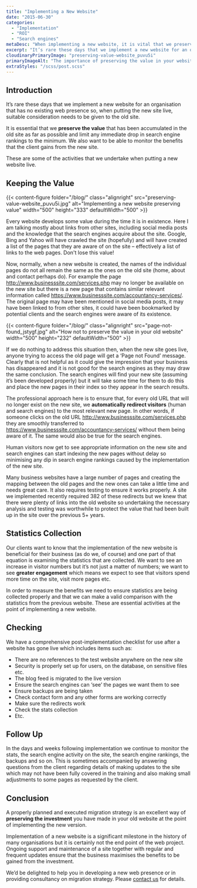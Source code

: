 ```yaml
---
title: "Implementing a New Website"
date: "2015-06-30"
categories:
  - "Implementation"
  - "ROI"
  - "Search engines"
metaDesc: "When implementing a new website, it is vital that we preserve the value accumulated in the old site and limit any drop in Google rankings to a minimum."
excerpt: "It’s rare these days that we implement a new website for an organisation that has no existing web presence so, when putting the new site live, suitable consideration needs to be given to the old site. It is essential that we <strong>preserve the value that has been accumulated in the old site</strong> as far as possible. We also want to be able to monitor the benefits that the client gains from the new site. These are some of the activities that we undertake when putting a new website live."
cloudinaryPrimaryImage: "preserving-value-website_puvu5i"
primaryImageAlt: "The importance of preserving the value in your website"
extraStyles: "/scss/post.scss"
---
```


## Introduction

It’s rare these days that we implement a new website for an organisation that has no existing web presence so, when putting the new site live, suitable consideration needs to be given to the old site.

It is essential that we **preserve the value** that has been accumulated in the old site as far as possible and limit any immediate drop in search engine rankings to the minimum. We also want to be able to monitor the benefits that the client gains from the new site.

These are some of the activities that we undertake when putting a new website live.

## Keeping the Value

{{< content-figure folder="/blog/"
class="alignright"
src="preserving-value-website_puvu5i.jpg"
alt="Implementing a new website preserving value"
width="500" height="333" defaultWidth="500" >}}

Every website develops some value during the time it is in existence. Here I am talking mostly about links from other sites, including social media posts and the knowledge that the search engines acquire about the site. Google, Bing and Yahoo will have crawled the site (hopefully) and will have created a list of the pages that they are aware of on the site – effectively a list of links to the web pages. Don't lose this value!

Now, normally, when a new website is created, the names of the individual pages do not all remain the same as the ones on the old site (home, about and contact perhaps do). For example the page http://www.businesssite.com/services.php may no longer be available on the new site but there is a new page that contains similar relevant information called https://www.businesssite.com/accountancy-services/. The original page may have been mentioned in social media posts, it may have been linked to from other sites, it could have been bookmarked by potential clients and the search engines were aware of its existence.

{{< content-figure folder="/blog/"
class="alignright"
src="page-not-found_jstygf.jpg"
alt="How not to preserve the value in your old website"
width="500" height="232" defaultWidth="500" >}}

If we do nothing to address this situation then, when the new site goes live, anyone trying to access the old page will get a ‘Page not Found’ message. Clearly that is not helpful as it could give the impression that your business has disappeared and it is not good for the search engines as they may draw the same conclusion. The search engines will find your new site (assuming it’s been developed properly) but it will take some time for them to do this and place the new pages in their index so they appear in the search results.

The professional approach here is to ensure that, for every old URL that will no longer exist on the new site, we **automatically redirect visitors** (human and search engines) to the most relevant new page. In other words, if someone clicks on the old URL http://www.businesssite.com/services.php they are smoothly transferred to https://www.businesssite.com/accountancy-services/ without them being aware of it. The same would also be true for the search engines.

Human visitors now get to see appropriate information on the new site and search engines can start indexing the new pages without delay so minimising any dip in search engine rankings caused by the implementation of the new site.

Many business websites have a large number of pages and creating the mapping between the old pages and the new ones can take a little time and needs great care. It also requires testing to ensure it works properly. A site we implemented recently required 382 of these redirects but we knew that there were plenty of links into the old website so undertaking the necessary analysis and testing was worthwhile to protect the value that had been built up in the site over the previous 5+ years.

## Statistics Collection

Our clients want to know that the implementation of the new website is beneficial for their business (as do we, of course) and one part of that equation is examining the statistics that are collected. We want to see an increase in visitor numbers but it’s not just a matter of numbers; we want to see **greater engagement** which means we expect to see that visitors spend more time on the site, visit more pages etc.

In order to measure the benefits we need to ensure statistics are being collected properly and that we can make a valid comparison with the statistics from the previous website. These are essential activities at the point of implementing a new website.

## Checking

We have a comprehensive post-implementation checklist for use after a website has gone live which includes items such as:

- There are no references to the test website anywhere on the new site
- Security is properly set up for users, on the database, on sensitive files etc.
- The blog feed is migrated to the live version
- Ensure the search engines can ‘see’ the pages we want them to see
- Ensure backups are being taken
- Check contact form and any other forms are working correctly
- Make sure the redirects work
- Check the stats collection
- Etc.

## Follow Up

In the days and weeks following implementation we continue to monitor the stats, the search engine activity on the site, the search engine rankings, the backups and so on. This is sometimes accompanied by answering questions from the client regarding details of making updates to the site which may not have been fully covered in the training and also making small adjustments to some pages as requested by the client.

## Conclusion

A properly planned and executed migration strategy is an excellent way of **preserving the investment** you have made in your old website at the point of implementing the new version.

Implementation of a new website is a significant milestone in the history of many organisations but it is certainly not the end point of the web project. Ongoing support and maintenance of a site together with regular and frequent updates ensure that the business maximises the benefits to be gained from the investment.

We’d be delighted to help you in developing a new web presence or in providing consultancy on migration strategy. Please [contact us](/contact/) for details.
